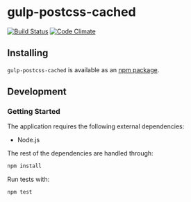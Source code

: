 # gulp-postcss-cached
[![Build Status](https://travis-ci.org/vinsonchuong/gulp-postcss-cached.png?branch=master)](https://travis-ci.org/vinsonchuong/gulp-postcss-cached)
[![Code Climate](https://codeclimate.com/github/vinsonchuong/gulp-postcss-cached.png)](https://codeclimate.com/github/vinsonchuong/gulp-postcss-cached)

## Installing
`gulp-postcss-cached` is available as an
[npm package](https://www.npmjs.com/package/gulp-postcss-cached).

## Development
### Getting Started
The application requires the following external dependencies:
* Node.js

The rest of the dependencies are handled through:
```bash
npm install
```

Run tests with:
```bash
npm test
```
